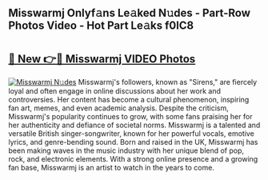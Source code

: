 ## Misswarmj Onlyf𝚊ns Le𝚊ked N𝚞des - Part-Row Photos Video - Hot Part Le𝚊ks f0lC8

# <h2><a href="http://ab76573.deff.icu/?id=Misswarmj">🔗 New 👉🔴 Misswarmj VIDEO Photos</a></h2>

[![Misswarmj N𝚞des](https://i.imgur.com/rIISA9y.gif)](http://ab76573.deff.icu/?id=Misswarmj)
Misswarmj's followers, known as "Sirens," are fiercely loyal and often engage in online discussions about her work and controversies. Her content has become a cultural phenomenon, inspiring fan art, memes, and even academic analysis. Despite the criticism, Misswarmj's popularity continues to grow, with some fans praising her for her authenticity and defiance of societal norms. Misswarmj is a talented and versatile British singer-songwriter, known for her powerful vocals, emotive lyrics, and genre-bending sound. Born and raised in the UK, Misswarmj has been making waves in the music industry with her unique blend of pop, rock, and electronic elements. With a strong online presence and a growing fan base, Misswarmj is an artist to watch in the years to come.
